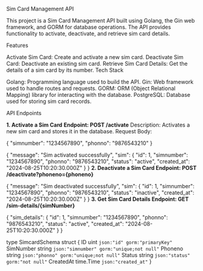 Sim Card Management API

This project is a Sim Card Management API built using Golang, the Gin web framework, and GORM for database operations. The API provides functionality to activate, deactivate, and retrieve sim card details.

Features

Activate Sim Card: Create and activate a new sim card.
Deactivate Sim Card: Deactivate an existing sim card.
Retrieve Sim Card Details: Get the details of a sim card by its number.
Tech Stack

Golang: Programming language used to build the API.
Gin: Web framework used to handle routes and requests.
GORM: ORM (Object Relational Mapping) library for interacting with the database.
PostgreSQL: Database used for storing sim card records.








API Endpoints

**1. Activate a Sim Card**
**Endpoint: POST /activate**
Description: Activates a new sim card and stores it in the database.
Request Body:

{
  "simnumber": "1234567890",
  "phonno": "9876543210"
}


{
  "message": "Sim activated successfully",
  "sim": {
    "id": 1,
    "simnumber": "1234567890",
    "phonno": "9876543210",
    "status": "active",
    "created_at": "2024-08-25T10:20:30.000Z"
  }
}
**2. Deactivate a Sim Card
Endpoint: POST /deactivate?phoneno={phoneno}**

{
  "message": "Sim deactivated successfully",
  "sim": {
    "id": 1,
    "simnumber": "1234567890",
    "phonno": "9876543210",
    "status": "inactive",
    "created_at": "2024-08-25T10:20:30.000Z"
  }
}
**3. Get Sim Card Details
Endpoint: GET /sim-details/{simNumber}**

{
  "sim_details": {
    "id": 1,
    "simnumber": "1234567890",
    "phonno": "9876543210",
    "status": "active",
    "created_at": "2024-08-25T10:20:30.000Z"
  }
}

type SimcardSchema struct {
    ID        uint      `json:"id" gorm:"primaryKey"`
    SimNumber string    `json:"simnumber" gorm:"unique;not null"`
    Phoneno   string    `json:"phonno" gorm:"unique;not null"`
    Status    string    `json:"status" gorm:"not null"`
    CreatedAt time.Time `json:"created_at"`
}







